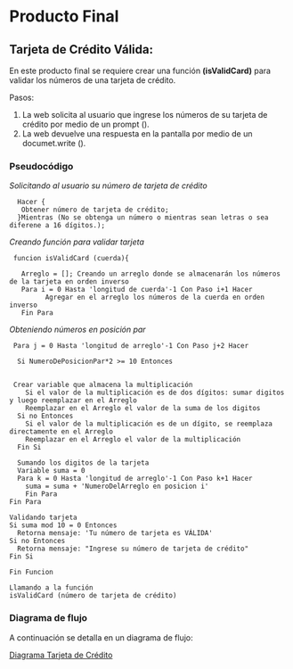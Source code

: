 # Producto Final

## Tarjeta de Crédito Válida:

En este producto final se requiere crear una función **(isValidCard)** para validar los números de una tarjeta de crédito.

Pasos:
1. La web solicita al usuario que ingrese los números de su tarjeta de crédito por medio de un prompt ().
2. La web devuelve una respuesta en la pantalla por medio de un documet.write ().

### Pseudocódigo

_Solicitando al usuario su número de tarjeta de crédito_
~~~
  Hacer {    
   Obtener número de tarjeta de crédito;
  }Mientras (No se obtenga un número o mientras sean letras o sea diferene a 16 dígitos.);
~~~

_Creando función para validar tarjeta_
~~~
 funcion isValidCard (cuerda){
~~~
~~~
   Arreglo = []; Creando un arreglo donde se almacenarán los números de la tarjeta en orden inverso
   Para i = 0 Hasta 'longitud de cuerda'-1 Con Paso i+1 Hacer
         Agregar en el arreglo los números de la cuerda en orden inverso
   Fin Para
~~~

_Obteniendo números en posición par_
   ~~~
    Para j = 0 Hasta 'longitud de arreglo'-1 Con Paso j+2 Hacer

     Si NumeroDePosicionPar*2 >= 10 Entonces


    Crear variable que almacena la multiplicación
       Si el valor de la multiplicación es de dos dígitos: sumar digitos y luego reemplazar en el Arreglo
       Reemplazar en el Arreglo el valor de la suma de los digitos
     Si no Entonces
       Si el valor de la multiplicación es de un dígito, se reemplaza directamente en el Arreglo
       Reemplazar en el Arreglo el valor de la multiplicación
     Fin Si

     Sumando los digitos de la tarjeta
     Variable suma = 0
     Para k = 0 Hasta 'longitud de arreglo'-1 Con Paso k+1 Hacer
       suma = suma + 'NumeroDelArreglo en posicion i'
       Fin Para
   Fin Para

 Validando tarjeta
   Si suma mod 10 = 0 Entonces
     Retorna mensaje: 'Tu número de tarjeta es VÁLIDA'
   Si no Entonces
     Retorna mensaje: "Ingrese su número de tarjeta de crédito"
   Fin Si

Fin Funcion

Llamando a la función
 isValidCard (número de tarjeta de crédito)
~~~

### Diagrama de flujo

A continuación se detalla en un diagrama de flujo:

[Diagrama Tarjeta de Crédito](http://subefotos.com/ver/?96799bd6a1bbfe315543bf37feed12e4o.jpg
)